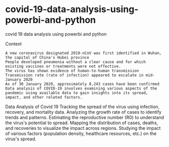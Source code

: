 # covid-19-data-analysis-using-powerbi-and-python
covid 19 data analysis using powerbi and python

Context

    A new coronavirus designated 2019-nCoV was first identified in Wuhan, the capital of China's Hubei province
    People developed pneumonia without a clear cause and for which existing vaccines or treatments were not effective.
    The virus has shown evidence of human-to-human transmission
    Transmission rate (rate of infection) appeared to escalate in mid-January 2020
    As of 30 January 2020, approximately 8,243 cases have been confirmed
    Data analysis of COVID-19 involves examining various aspects of the pandemic using available data to gain insights into its spread, impact, and other related factors.

 Data Analysis of Covid 19
        Tracking the spread of the virus using infection, recovery, and mortality data.
        Analyzing the growth rate of cases to identify trends and patterns.
        Estimating the reproductive number (R0) to understand the virus's potential to spread.
        Mapping the distribution of cases, deaths, and recoveries to visualize the impact across regions.
        Studying the impact of various factors (population density, healthcare resources, etc.) on the virus's spread.


